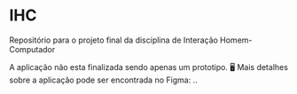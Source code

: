 # IHC
Repositório para o projeto final da disciplina de Interação Homem-Computador


A aplicação não esta finalizada sendo apenas um prototipo.
:desktop_computer: Mais detalhes sobre a aplicação pode ser encontrada no Figma: ..
